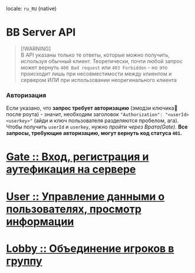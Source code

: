 locale: `ru_RU` (native)

# BB Server API

> [!WARNING]\
> В API указаны только те ответы, которые можно получить, используя обычный клиент.
> Теоретически, почти любой запрос может вернуть `400 Bad request` или `403 Forbidden` - но это происходит лишь при несовместимости между клиентом и сервером ИЛИ при использовании неоригинального клиента

### Авторизация

Если указано, что **запрос требует авторизацию** (эмодзи ключика🔑 после роута) - значит, необходим заголовок `"Authorization": "<userId> <userkey>"` (айди и ключ пользователя разделяются пробелом, ага). Чтобы получить `userId` и `userkey`, нужно _пройти через Врата(Gate)._ **Все запросы, требующие авторизацию, могут вернуть код статуса `401`.**

# [Gate :: Вход, регистрация и аутефикация на сервере](./Gate.md)

# [User :: Управление данными о пользователях, просмотр информации](./User.md)

# [Lobby :: Объединение игроков в группу](./Lobby.md)
